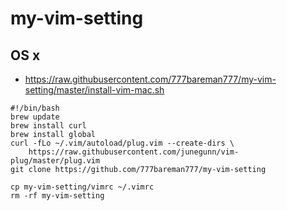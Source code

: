 # my-vim-setting

## OS x

- https://raw.githubusercontent.com/777bareman777/my-vim-setting/master/install-vim-mac.sh

```
#!/bin/bash
brew update
brew install curl
brew install global
curl -fLo ~/.vim/autoload/plug.vim --create-dirs \
    https://raw.githubusercontent.com/junegunn/vim-plug/master/plug.vim
git clone https://github.com/777bareman777/my-vim-setting

cp my-vim-setting/vimrc ~/.vimrc
rm -rf my-vim-setting
```
